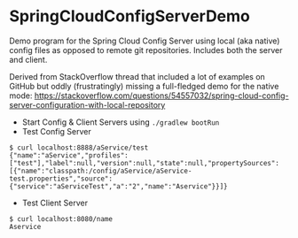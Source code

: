# SpringCloudConfigServerDemo
Demo program for the Spring Cloud Config Server using local (aka native) config files as opposed to remote git repositories. Includes both the server and client.

Derived from StackOverflow thread that included a lot of examples on GitHub but oddly (frustratingly) missing a full-fledged demo for the native mode: https://stackoverflow.com/questions/54557032/spring-cloud-config-server-configuration-with-local-repository

* Start Config & Client Servers using `./gradlew bootRun`
* Test Config Server
```
$ curl localhost:8888/aService/test
{"name":"aService","profiles":["test"],"label":null,"version":null,"state":null,"propertySources":[{"name":"classpath:/config/aService/aService-test.properties","source":{"service":"aServiceTest","a":"2","name":"Aservice"}}]}
```
* Test Client Server
```
$ curl localhost:8080/name
Aservice
```
